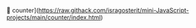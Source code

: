 🔗 counter](https://raw.githack.com/isragosterit/mini-JavaScript-projects/main/counter/index.html)
 
